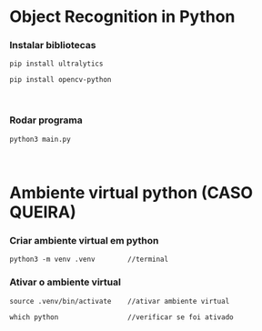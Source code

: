 # Object Recognition in Python

### Instalar bibliotecas 
```
pip install ultralytics      

pip install opencv-python    
```
</br>

### Rodar programa
```
python3 main.py              
```
</br>

# Ambiente virtual python (CASO QUEIRA)

### Criar ambiente virtual em python 
```
python3 -m venv .venv        //terminal 
```
### Ativar o ambiente virtual 
```
source .venv/bin/activate    //ativar ambiente virtual

which python                 //verificar se foi ativado
```
</br>